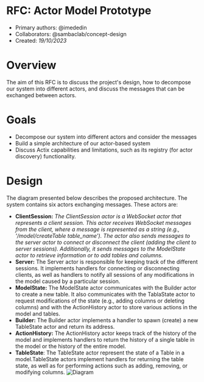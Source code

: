# RFC: Actor Model Prototype

* Primary authors:  @imededin 
* Collaborators: @sambaclab/concept-design  
* Created: *19/10/2023*

# Overview
The aim of this RFC is to discuss the project's design, how to decompose our system into different actors, and discuss the messages that can be exchanged between actors.



# Goals
-  Decompose our system into different actors and consider the messages
- Build a simple architecture of our actor-based system 
- Discuss Actix capabilities and limitations, such as its registry (for actor discovery) functionality.

# Design
The diagram presented below describes the proposed architecture. The system contains six actors exchanging messages. These actors are:

- **ClientSession:**   *The ClientSession actor is a WebSocket actor that represents a client session. This actor receives WebSocket messages from the client, where a message is represented as a string (e.g., '/model/createTable table_name'). The actor also sends messages to the server actor to connect or disconnect the client (adding the client to server sessions). Additionally, it sends messages to the ModelState actor to retrieve information or to add tables and columns.*
- **Server:** The Server actor is responsible for keeping track of the different sessions. It implements handlers for connecting or disconnecting clients, as well as handlers to notify all sessions of any modifications in the model caused by a particular session.
- **ModelState:** The ModelState actor communicates with the Builder actor to create a new table. It also communicates with the TablaState actor to request modifications of the state (e.g., adding columns or deleting columns) and with the ActionHistory actor to store various actions in the model and tables.
- **Builder:** The Builder actor implements a handler to spawn (create) a new TableState actor and return its address.
- **ActionHistory:** The ActionHistory actor keeps track of the history of the model and implements handlers to return the history of a single table in the model or the history of the entire model.
- **TableState**: The TableState actor represent the state of a Table in a model.TableState actors implement handlers for returning the table state, as well as for performing actions such as adding, removing, or modifying columns.
![Diagram](https://github.com/sambaclab/mycorr/assets/78424452/c3ed3f4b-f57c-4cdc-ac72-cb8a3988e554)
